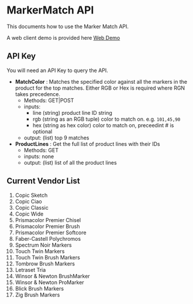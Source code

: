 # MarkerMatch API

This documents how to use the Marker Match API.

A web client demo is provided here
[Web Demo](https://www.raydreams.com/Home/Color)

## API Key
You will need an API Key to query the API.

* **MatchColor** : Matches the specified color against all the markers in the product for the top matches. Either RGB or Hex is required where RGN takes precedence.
	* Methods: GET|POST
	* inputs:
		* line (string) product line ID string
        * rgb (string as an RGB tuple) color to match on. e.g. `101,45,90`
        * hex (string as hex color) color to match on, preceedint # is optional
	* output: (list) top 9 matches
* **ProductLines** : Get the full list of product lines with their IDs
    * Methods: GET
    * inputs: none
    * output: (list) list of all the product lines

## Current Vendor List

1. Copic Sketch
2. Copic Ciao
3. Copic Classic
4. Copic Wide
5. Prismacolor Premier Chisel
6. Prismacolor Premier Brush
7. Prismacolor Premier Softcore
8. Faber-Castell Polychromos
9. Spectrum Noir Markers
10. Touch Twin Markers
11. Touch Twin Brush Markers
12. Tombrow Brush Markers
13. Letraset Tria
14. Winsor & Newton BrushMarker
15. Winsor & Newton ProMarker
16. Blick Brush Markers
17. Zig Brush Markers

